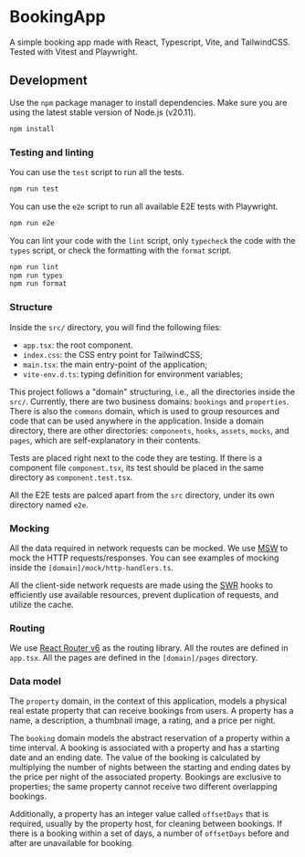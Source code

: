 # BookingApp

A simple booking app made with React, Typescript, Vite, and TailwindCSS.
Tested with Vitest and Playwright.

## Development

Use the `npm` package manager to install dependencies. Make sure you are using
the latest stable version of Node.js (v20.11).

```bash
npm install
```

### Testing and linting

You can use the `test` script to run all the tests.

```bash
npm run test
```

You can use the `e2e` script to run all available E2E tests with Playwright.

```bash
npm run e2e
```

You can lint your code with the `lint` script, only `typecheck` the code with
the `types` script, or check the formatting with the `format` script.

```bash
npm run lint
npm run types
npm run format
```

### Structure

Inside the `src/` directory, you will find the following files:

- `app.tsx`: the root component.
- `index.css`: the CSS entry point for TailwindCSS;
- `main.tsx`: the main entry-point of the application;
- `vite-env.d.ts`: typing definition for environment variables;

This project follows a "domain" structuring, i.e., all the directories inside
the `src/`. Currently, there are two business domains: `bookings` and
`properties`. There is also the `commons` domain, which is used to group
resources and code that can be used anywhere in the application. Inside a domain
directory, there are other directories: `components`, `hooks`, `assets`,
`mocks`, and `pages`, which are self-explanatory in their contents.

Tests are placed right next to the code they are testing. If there is a
component file `component.tsx`, its test should be placed in the same directory
as `component.test.tsx`.

All the E2E tests are palced apart from the `src` directory, under its own
directory named `e2e`.

### Mocking

All the data required in network requests can be mocked. We use
[MSW](https://mswjs.io/) to mock the HTTP requests/responses. You can see
examples of mocking inside the `[domain]/mock/http-handlers.ts`.

All the client-side network requests are made using the
[SWR](https://swr.vercel.app/) hooks to efficiently use available resources,
prevent duplication of requests, and utilize the cache.

### Routing

We use [React Router v6](https://reactrouter.com/en/main) as the routing
library. All the routes are defined in `app.tsx`. All the pages are defined in
the `[domain]/pages` directory.

### Data model

The `property` domain, in the context of this application, models a physical
real estate property that can receive bookings from users. A property has a
name, a description, a thumbnail image, a rating, and a price per night.

The `booking` domain models the abstract reservation of a property within a
time interval. A booking is associated with a property and has a starting date
and an ending date. The value of the booking is calculated by multiplying the
number of nights between the starting and ending dates by the price per night
of the associated property. Bookings are exclusive to properties; the same
property cannot receive two different overlapping bookings.

Additionally, a property has an integer value called `offsetDays` that is
required, usually by the property host, for cleaning between bookings. If there
is a booking within a set of days, a number of `offsetDays` before and after
are unavailable for booking.
